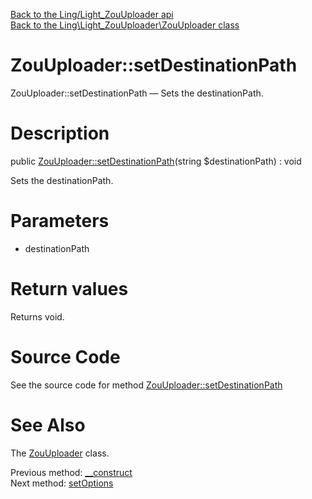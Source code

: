 [Back to the Ling/Light_ZouUploader api](https://github.com/lingtalfi/Light_ZouUploader/blob/master/doc/api/Ling/Light_ZouUploader.md)<br>
[Back to the Ling\Light_ZouUploader\ZouUploader class](https://github.com/lingtalfi/Light_ZouUploader/blob/master/doc/api/Ling/Light_ZouUploader/ZouUploader.md)


ZouUploader::setDestinationPath
================



ZouUploader::setDestinationPath — Sets the destinationPath.




Description
================


public [ZouUploader::setDestinationPath](https://github.com/lingtalfi/Light_ZouUploader/blob/master/doc/api/Ling/Light_ZouUploader/ZouUploader/setDestinationPath.md)(string $destinationPath) : void




Sets the destinationPath.




Parameters
================


- destinationPath

    


Return values
================

Returns void.








Source Code
===========
See the source code for method [ZouUploader::setDestinationPath](https://github.com/lingtalfi/Light_ZouUploader/blob/master/ZouUploader.php#L54-L57)


See Also
================

The [ZouUploader](https://github.com/lingtalfi/Light_ZouUploader/blob/master/doc/api/Ling/Light_ZouUploader/ZouUploader.md) class.

Previous method: [__construct](https://github.com/lingtalfi/Light_ZouUploader/blob/master/doc/api/Ling/Light_ZouUploader/ZouUploader/__construct.md)<br>Next method: [setOptions](https://github.com/lingtalfi/Light_ZouUploader/blob/master/doc/api/Ling/Light_ZouUploader/ZouUploader/setOptions.md)<br>

